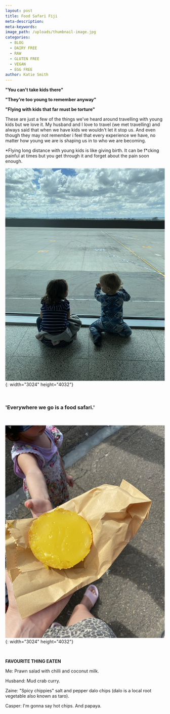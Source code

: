 ```yaml
---
layout: post
title: Food Safari Fiji
meta-description:
meta-keywords:
image_path: /uploads/thumbnail-image.jpg
categories:
  - BLOG
  - DAIRY FREE
  - RAW
  - GLUTEN FREE
  - VEGAN
  - EGG FREE
author: Katie Smith
---
```


**"You can't take kids there"**

**"They're too young to remember anyway"**

**"Flying with kids that far must be torture"**

These are just a few of the things we've heard around travelling with young kids but we love it. My husband and I&nbsp;love to travel (we met travelling) and always said that when we have kids we wouldn't let it stop us. And even though they may not remember i feel that every experience we have, no matter how young we are is shaping us in to who we are becoming.

\*Flying long distance with young kids is like giving birth. It can be f\*cking painful at times but you get through it and forget about the pain soon enough.

![](/uploads/image-2-copy.jpeg){: width="3024" height="4032"}

&nbsp;

### 'Everywhere we go is a food safari.'

&nbsp;

![](/uploads/image-6.jpeg){: width="3024" height="4032"}

&nbsp;

**FAVOURITE THING EATEN**

Me: Prawn salad with chilli and coconut milk.

Husband: Mud crab curry.

Zaine: "Spicy chippies" salt and pepper dalo chips (dalo is a local root vegetable also known as taro).

Casper: I'm gonna say hot chips. And papaya.

&nbsp;

&nbsp;

&nbsp;

&nbsp;

&nbsp;

&nbsp;

&nbsp;

&nbsp;

&nbsp;